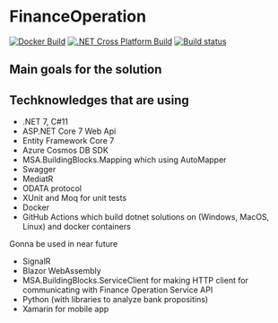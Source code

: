# FinanceOperation
[![Docker Build](https://github.com/kanilsz/FinanceOperation/actions/workflows/docker-build.yml/badge.svg)](https://github.com/kanilsz/FinanceOperation/actions/workflows/docker-build.yml)
[![.NET Cross Platform Build](https://github.com/kanilsz/FinanceOperation/actions/workflows/dotnet.yml/badge.svg)](https://github.com/kanilsz/FinanceOperation/actions/workflows/dotnet.yml)
[![Build status](https://ci.appveyor.com/api/projects/status/03e3ox9x23hegq4y?svg=true)](https://ci.appveyor.com/project/kanilsz/financeoperation)
## Main goals for the solution
## Techknowledges that are using
* .NET 7, C#11
* ASP.NET Core 7 Web Api
* Entity Framework Core 7
* Azure Cosmos DB SDK
* MSA.BuildingBlocks.Mapping which using AutoMapper
* Swagger
* MediatR
* ODATA protocol
* XUnit and Moq for unit tests
* Docker
* GitHub Actions which build dotnet solutions on (Windows, MacOS, Linux) and docker containers

Gonna be used in near future
* SignalR
* Blazor WebAssembly
* MSA.BuildingBlocks.ServiceClient for making HTTP client for communicating with Finance Operation Service API
* Python (with libraries to analyze bank propositins)
* Xamarin for mobile app